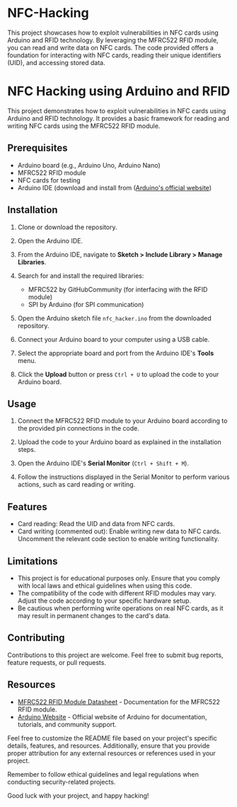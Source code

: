 # NFC-Hacking
This project showcases how to exploit vulnerabilities in NFC cards using Arduino and RFID technology. By leveraging the MFRC522 RFID module, you can read and write data on NFC cards. The code provided offers a foundation for interacting with NFC cards, reading their unique identifiers (UID), and accessing stored data.

# NFC Hacking using Arduino and RFID

This project demonstrates how to exploit vulnerabilities in NFC cards using Arduino and RFID technology. It provides a basic framework for reading and writing NFC cards using the MFRC522 RFID module.

## Prerequisites

- Arduino board (e.g., Arduino Uno, Arduino Nano)
- MFRC522 RFID module
- NFC cards for testing
- Arduino IDE (download and install from  ([Arduino's official website](https://www.arduino.cc/en/software))

## Installation

1. Clone or download the repository.

2. Open the Arduino IDE.

3. From the Arduino IDE, navigate to **Sketch > Include Library > Manage Libraries**.

4. Search for and install the required libraries:
   - MFRC522 by GitHubCommunity (for interfacing with the RFID module)
   - SPI by Arduino (for SPI communication)

5. Open the Arduino sketch file `nfc_hacker.ino` from the downloaded repository.

6. Connect your Arduino board to your computer using a USB cable.

7. Select the appropriate board and port from the Arduino IDE's **Tools** menu.

8. Click the **Upload** button or press `Ctrl + U` to upload the code to your Arduino board.

## Usage

1. Connect the MFRC522 RFID module to your Arduino board according to the provided pin connections in the code.

2. Upload the code to your Arduino board as explained in the installation steps.

3. Open the Arduino IDE's **Serial Monitor** (`Ctrl + Shift + M`).

4. Follow the instructions displayed in the Serial Monitor to perform various actions, such as card reading or writing.

## Features

- Card reading: Read the UID and data from NFC cards.
- Card writing (commented out): Enable writing new data to NFC cards. Uncomment the relevant code section to enable writing functionality.

## Limitations

- This project is for educational purposes only. Ensure that you comply with local laws and ethical guidelines when using this code.
- The compatibility of the code with different RFID modules may vary. Adjust the code according to your specific hardware setup.
- Be cautious when performing write operations on real NFC cards, as it may result in permanent changes to the card's data.

## Contributing

Contributions to this project are welcome. Feel free to submit bug reports, feature requests, or pull requests.

## Resources

- [MFRC522 RFID Module Datasheet](link-to-datasheet) - Documentation for the MFRC522 RFID module.
- [Arduino Website](https://www.arduino.cc) - Official website of Arduino for documentation, tutorials, and community support.

Feel free to customize the README file based on your project's specific details, features, and resources. Additionally, ensure that you provide proper attribution for any external resources or references used in your project.

Remember to follow ethical guidelines and legal regulations when conducting security-related projects.

Good luck with your project, and happy hacking!
